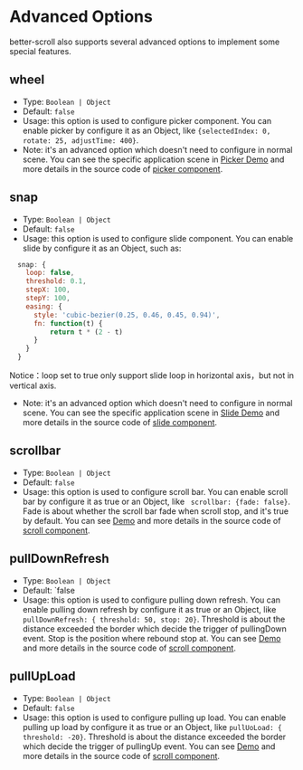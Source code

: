# Advanced Options

better-scroll also supports several advanced options to implement some special features.

## wheel
   - Type: `Boolean | Object`
   - Default: `false`
   - Usage: this option is used to configure picker component. You can enable picker by configure it as an Object, like `{selectedIndex: 0,
  rotate: 25, adjustTime: 400}`.
   - Note: it's an advanced option which doesn't need to configure in normal scene. You can see the specific application scene in [Picker Demo](https://ustbhuangyi.github.io/better-scroll/#/examples/picker) and more details in the source code of [picker component](https://github.com/ustbhuangyi/better-scroll/blob/master/example/components/picker/picker.vue).

## snap
   - Type: `Boolean | Object`
   - Default: `false`
   - Usage: this option is used to configure slide component. You can enable slide by configure it as an Object, such as:
  
   ```js
     snap: {
       loop: false,
       threshold: 0.1,
       stepX: 100,
       stepY: 100,
       easing: {
         style: 'cubic-bezier(0.25, 0.46, 0.45, 0.94)',
         fn: function(t) {
             return t * (2 - t)
         }
       }
     }
   ``` 
  Notice：loop set to true only support slide loop in horizontal axis，but not in vertical axis.
   - Note: it's an advanced option which doesn't need to configure in normal scene. You can see the specific application scene in [Slide Demo](https://ustbhuangyi.github.io/better-scroll/#/examples/slide) and more details in the source code of [slide component](https://github.com/ustbhuangyi/better-scroll/blob/master/example/components/slide/slide.vue).

## scrollbar
   - Type: `Boolean | Object`
   - Default: `false`
   - Usage: this option is used to configure scroll bar. You can enable scroll bar by configure it as true or an Object, like ` scrollbar: {fade: false}`. Fade is about whether the scroll bar fade when scroll stop, and it's true by default. You can see [Demo](https://ustbhuangyi.github.io/better-scroll/#/examples/vertical-scroll) and more details in the source code of [scroll component](https://github.com/ustbhuangyi/better-scroll/blob/master/example/components/scroll/scroll.vue).

## pullDownRefresh
   - Type: `Boolean | Object`
   - Default: `false
   - Usage: this option is used to configure pulling down refresh. You can enable pulling down refresh by configure it as true or an Object, like `pullDownRefresh: { threshold: 50, stop: 20}`. Threshold is about the distance exceeded the border which decide the trigger of pullingDown event. Stop is the position where rebound stop at. You can see [Demo](https://ustbhuangyi.github.io/better-scroll/#/examples/vertical-scroll) and more details in the source code of [scroll component](https://github.com/ustbhuangyi/better-scroll/blob/master/example/components/scroll/scroll.vue).

## pullUpLoad
   - Type: `Boolean | Object`
   - Default: `false`
   - Usage: this option is used to configure pulling up load. You can enable pulling up load by configure it as true or an Object, like `pullUoLoad: { threshold: -20}`. Threshold is about the distance exceeded the border which decide the trigger of pullingUp event. You can see [Demo](https://ustbhuangyi.github.io/better-scroll/#/examples/vertical-scroll) and more details in the source code of [scroll component](https://github.com/ustbhuangyi/better-scroll/blob/master/example/components/scroll/scroll.vue).

